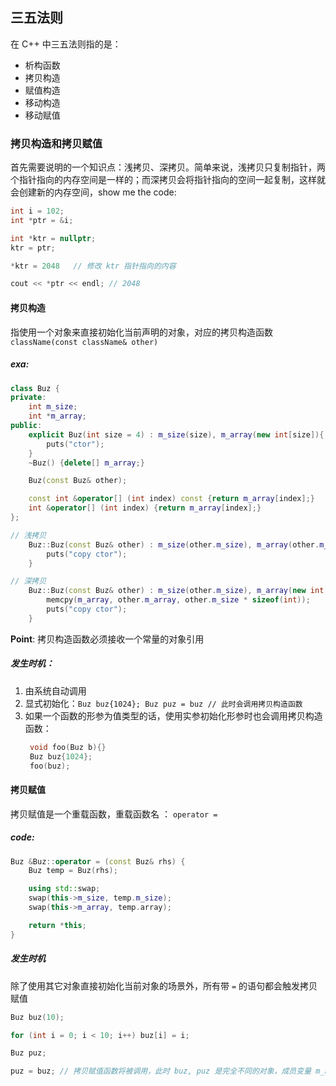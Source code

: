 ## 三五法则
在 C++ 中三五法则指的是：
- 析构函数
- 拷贝构造
- 赋值构造
- 移动构造
- 移动赋值

### 拷贝构造和拷贝赋值

首先需要说明的一个知识点：浅拷贝、深拷贝。简单来说，浅拷贝只复制指针，两个指针指向的内存空间是一样的；而深拷贝会将指针指向的空间一起复制，这样就会创建新的内存空间，show me the code:
``` C++
int i = 102;
int *ptr = &i;

int *ktr = nullptr;
ktr = ptr;

*ktr = 2048   // 修改 ktr 指针指向的内容

cout << *ptr << endl; // 2048
```

#### 拷贝构造
指使用一个对象来直接初始化当前声明的对象，对应的拷贝构造函数 `className(const className& other)`
##### exa:
``` c++
class Buz {
private:
    int m_size;
    int *m_array;
public:
    explicit Buz(int size = 4) : m_size(size), m_array(new int[size]){
        puts("ctor");
    }
    ~Buz() {delete[] m_array;}

    Buz(const Buz& other);

    const int &operator[] (int index) const {return m_array[index];}
    int &operator[] (int index) {return m_array[index];}
};

// 浅拷贝
    Buz::Buz(const Buz& other) : m_size(other.m_size), m_array(other.m_array) {
        puts("copy ctor");
    }

// 深拷贝
    Buz::Buz(const Buz& other) : m_size(other.m_size), m_array(new int[other.m_size]) {
        memcpy(m_array, other.m_array, other.m_size * sizeof(int));
        puts("copy ctor");
    }
```

**Point**: 拷贝构造函数必须接收一个常量的对象引用

##### 发生时机：
1. 由系统自动调用
2. 显式初始化：`Buz buz{1024}; Buz puz = buz // 此时会调用拷贝构造函数`
3. 如果一个函数的形参为值类型的话，使用实参初始化形参时也会调用拷贝构造函数：
   ``` C++
    void foo(Buz b){}
    Buz buz{1024};
    foo(buz);
   ```

#### 拷贝赋值
拷贝赋值是一个重载函数，重载函数名 ： `operator = `

##### code:
``` C++
Buz &Buz::operator = (const Buz& rhs) {
    Buz temp = Buz(rhs);

    using std::swap;
    swap(this->m_size, temp.m_size);
    swap(this->m_array, temp.array);

    return *this;
}
```

##### 发生时机
除了使用其它对象直接初始化当前对象的场景外，所有带 `=` 的语句都会触发拷贝赋值
``` c++
Buz buz(10);

for (int i = 0; i < 10; i++) buz[i] = i;

Buz puz;

puz = buz; // 拷贝赋值函数将被调用，此时 buz, puz 是完全不同的对象，成员变量 m_array 所指向的地址也不相同

```